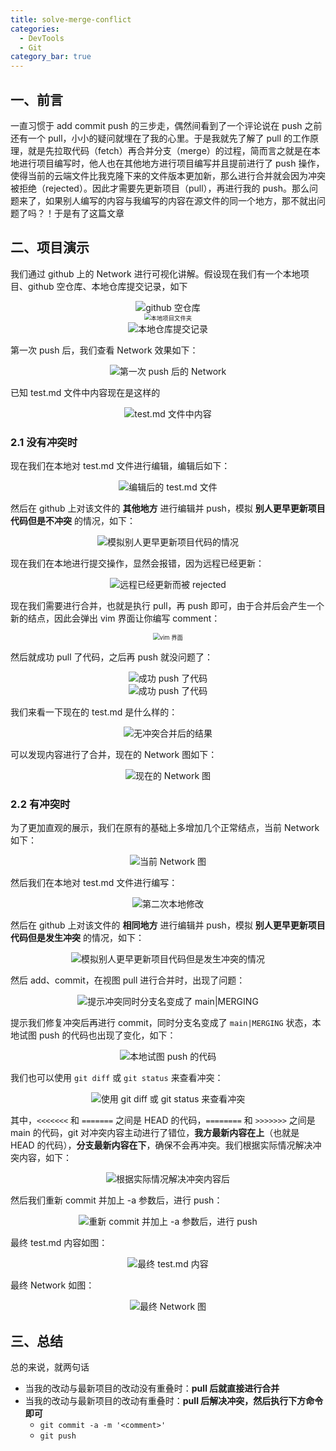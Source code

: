 ```yaml
---
title: solve-merge-conflict
categories:
  - DevTools
  - Git
category_bar: true
---
```


## 一、前言

一直习惯于 add commit push 的三步走，偶然间看到了一个评论说在 push 之前还有一个 pull，小小的疑问就埋在了我的心里。于是我就先了解了 pull 的工作原理，就是先拉取代码（fetch）再合并分支（merge）的过程，简而言之就是在本地进行项目编写时，他人也在其他地方进行项目编写并且提前进行了 push 操作，使得当前的云端文件比我克隆下来的文件版本更加新，那么进行合并就会因为冲突被拒绝（rejected）。因此才需要先更新项目（pull），再进行我的 push。那么问题来了，如果别人编写的内容与我编写的内容在源文件的同一个地方，那不就出问题了吗？！于是有了这篇文章

## 二、项目演示

我们通过 github 上的 Network 进行可视化讲解。假设现在我们有一个本地项目、github 空仓库、本地仓库提交记录，如下

<center><img src="https://dwj-oss.oss-cn-nanjing.aliyuncs.com/images/202402270029674.png" alt="github 空仓库" /></center>

<center><img src="https://dwj-oss.oss-cn-nanjing.aliyuncs.com/images/202402270029675.png" alt="本地项目文件夹" style="zoom:67%;" /></center>

<center><img src="https://dwj-oss.oss-cn-nanjing.aliyuncs.com/images/202402270029676.png" alt="本地仓库提交记录" /></center>

第一次 push 后，我们查看 Network 效果如下：

<center><img src="https://dwj-oss.oss-cn-nanjing.aliyuncs.com/images/202402270029677.png" alt="第一次 push 后的 Network" /></center>

已知 test.md 文件中内容现在是这样的

<center><img src="https://dwj-oss.oss-cn-nanjing.aliyuncs.com/images/202402270029678.png" alt=" test.md 文件中内容" /></center>

### 2.1 没有冲突时

现在我们在本地对 test.md 文件进行编辑，编辑后如下：

<center><img src="https://dwj-oss.oss-cn-nanjing.aliyuncs.com/images/202402270029680.png" alt="编辑后的 test.md 文件" /></center>

然后在 github 上对该文件的 **其他地方** 进行编辑并 push，模拟 **别人更早更新项目代码但是不冲突** 的情况，如下：

<center><img src="https://dwj-oss.oss-cn-nanjing.aliyuncs.com/images/202402270029681.png" alt="模拟别人更早更新项目代码的情况" /></center>

现在我们在本地进行提交操作，显然会报错，因为远程已经更新：

<center><img src="https://dwj-oss.oss-cn-nanjing.aliyuncs.com/images/202402270029682.png" alt="远程已经更新而被 rejected" /></center>

现在我们需要进行合并，也就是执行 pull，再 push 即可，由于合并后会产生一个新的结点，因此会弹出 vim 界面让你编写 comment：

<center><img src="https://dwj-oss.oss-cn-nanjing.aliyuncs.com/images/202402270029683.png" alt=" vim 界面" style="zoom:67%;" /></center>

然后就成功 pull 了代码，之后再 push 就没问题了：

<center><img src="https://dwj-oss.oss-cn-nanjing.aliyuncs.com/images/202402270029684.png" alt="成功 push 了代码" /></center>

<center><img src="https://dwj-oss.oss-cn-nanjing.aliyuncs.com/images/202402270029685.png" alt="成功 push 了代码" /></center>

我们来看一下现在的 test.md 是什么样的：

<center><img src="https://dwj-oss.oss-cn-nanjing.aliyuncs.com/images/202402270029686.png" alt="无冲突合并后的结果" /></center>

可以发现内容进行了合并，现在的 Network 图如下：

<center><img src="https://dwj-oss.oss-cn-nanjing.aliyuncs.com/images/202402270029687.png" alt="现在的 Network 图" /></center>

### 2.2 有冲突时

为了更加直观的展示，我们在原有的基础上多增加几个正常结点，当前 Network 如下：

<center><img src="https://dwj-oss.oss-cn-nanjing.aliyuncs.com/images/202402270029688.png" alt="当前 Network 图" /></center>

然后我们在本地对 test.md 文件进行编写：

<center><img src="https://dwj-oss.oss-cn-nanjing.aliyuncs.com/images/202402270029689.png" alt="第二次本地修改" /></center>

然后在 github 上对该文件的 **相同地方** 进行编辑并 push，模拟 **别人更早更新项目代码但是发生冲突** 的情况，如下：

<center><img src="https://dwj-oss.oss-cn-nanjing.aliyuncs.com/images/202402270029690.png" alt="模拟别人更早更新项目代码但是发生冲突的情况" /></center>

然后 add、commit，在视图 pull 进行合并时，出现了问题：

<center><img src="https://dwj-oss.oss-cn-nanjing.aliyuncs.com/images/202402270029691.png" alt="提示冲突同时分支名变成了 main|MERGING" /></center>

提示我们修复冲突后再进行 commit，同时分支名变成了 `main|MERGING` 状态，本地试图 push 的代码也出现了变化，如下：

<center><img src="https://dwj-oss.oss-cn-nanjing.aliyuncs.com/images/202402270029692.png" alt="本地试图 push 的代码" /></center>

我们也可以使用 `git diff` 或 `git status` 来查看冲突：

<center><img src="https://dwj-oss.oss-cn-nanjing.aliyuncs.com/images/202402270029693.png" alt="使用 git diff 或 git status 来查看冲突" /></center>

其中，`<<<<<<<` 和 `=======` 之间是 HEAD 的代码，`========` 和 `>>>>>>>` 之间是 main 的代码，git 对冲突内容主动进行了错位，**我方最新内容在上**（也就是 HEAD 的代码），**分支最新内容在下**，确保不会再冲突。我们根据实际情况解决冲突内容，如下：

<center><img src="https://dwj-oss.oss-cn-nanjing.aliyuncs.com/images/202402270029694.png" alt="根据实际情况解决冲突内容后" /></center>

然后我们重新 commit 并加上 -a 参数后，进行 push：

<center><img src="https://dwj-oss.oss-cn-nanjing.aliyuncs.com/images/202402270029695.png" alt="重新 commit 并加上 -a 参数后，进行 push" /></center>

最终 test.md 内容如图：

<center><img src="https://dwj-oss.oss-cn-nanjing.aliyuncs.com/images/202402270029696.png" alt="最终 test.md 内容" /></center>

最终 Network 如图：

<center><img src="https://dwj-oss.oss-cn-nanjing.aliyuncs.com/images/202402270029697.png" alt="最终 Network 图" /></center>

## 三、总结

总的来说，就两句话

- 当我的改动与最新项目的改动没有重叠时：**pull 后就直接进行合并**
- 当我的改动与最新项目的改动有重叠时：**pull 后解决冲突，然后执行下方命令即可**
    - `git commit -a -m '<comment>'` 
    - `git push` 
